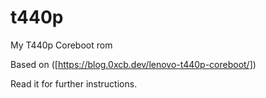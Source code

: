 # t440p
My T440p Coreboot rom

Based on ([https://blog.0xcb.dev/lenovo-t440p-coreboot/])

Read it for further instructions.
